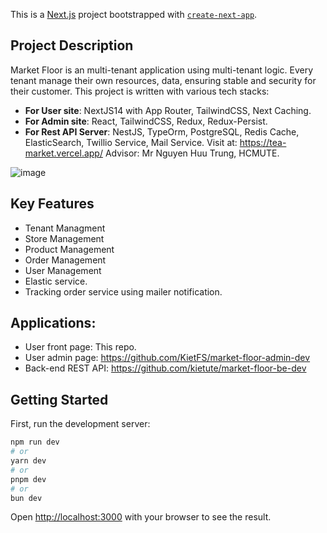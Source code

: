 This is a [Next.js](https://nextjs.org/) project bootstrapped with [`create-next-app`](https://github.com/vercel/next.js/tree/canary/packages/create-next-app).

## Project Description
Market Floor is an multi-tenant application using multi-tenant logic. Every tenant manage their own resources, data, ensuring stable and security for their customer. This project is written with various tech stacks:
* **For User site**: NextJS14 with App Router, TailwindCSS, Next Caching.
* **For Admin site**:  React, TailwindCSS, Redux, Redux-Persist.
* **For Rest API Server**: NestJS, TypeOrm, PostgreSQL, Redis Cache, ElasticSearch, Twillio Service, Mail Service.
Visit at: https://tea-market.vercel.app/
Advisor: Mr Nguyen Huu Trung, HCMUTE.


![image](https://github.com/user-attachments/assets/fa17ef7e-d7fb-43c3-b651-e1d8cad010c0)


## Key Features
* Tenant Managment
* Store Management
* Product Management
* Order Management
* User Management
* Elastic service.
* Tracking order service using mailer notification.

## Applications:
* User front page: This repo.
* User admin page: https://github.com/KietFS/market-floor-admin-dev
* Back-end REST API: https://github.com/kietute/market-floor-be-dev


## Getting Started

First, run the development server:

```bash
npm run dev
# or
yarn dev
# or
pnpm dev
# or
bun dev
```

Open [http://localhost:3000](http://localhost:3000) with your browser to see the result.

